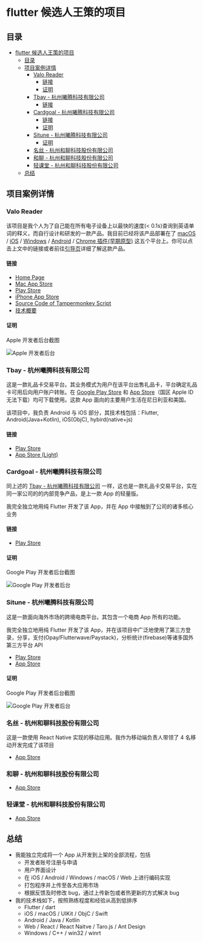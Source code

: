 # flutter 候选人王策的项目

## 目录

- [flutter 候选人王策的项目](#flutter-候选人王策的项目)
  - [目录](#目录)
  - [项目案例详情](#项目案例详情)
    - [Valo Reader](#valo-reader)
      - [链接](#链接)
      - [证明](#证明)
    - [Tbay - 杭州曦腾科技有限公司](#tbay---杭州曦腾科技有限公司)
      - [链接](#链接-1)
    - [Cardgoal - 杭州曦腾科技有限公司](#cardgoal---杭州曦腾科技有限公司)
      - [链接](#链接-2)
      - [证明](#证明-1)
    - [Situne - 杭州曦腾科技有限公司](#situne---杭州曦腾科技有限公司)
      - [证明](#证明-2)
    - [名丝 - 杭州和聊科技股份有限公司](#名丝---杭州和聊科技股份有限公司)
    - [和聊 - 杭州和聊科技股份有限公司](#和聊---杭州和聊科技股份有限公司)
    - [轻课堂 - 杭州和聊科技股份有限公司](#轻课堂---杭州和聊科技股份有限公司)
  - [总结](#总结)

## 项目案例详情

### Valo Reader

该项目是我个人为了自己能在所有电子设备上以最快的速度(< 0.1s)查询到英语单词的释义，而自行设计和研发的一款产品。我目前已经将该产品部署在了 [macOS](https://apps.apple.com/cn/app/valo-reader/id6448040931) / [iOS](https://apps.apple.com/cn/app/valo-reader/id6448040931) / [Windows](https://github.com/HaloWang/valo-reader-doc/releases/download/1.0.0_107/babel-1.0.0+107-windows-setup.exe) / [Android](https://play.google.com/store/apps/details?id=com.df.mobile) / [Chrome 插件(早期原型)](https://github.com/HaloWang/english_flow) 这五个平台上。你可以点击上文中的链接或者前往[引导页](https://halowang.github.io/valo-reader-doc/)详细了解这款产品。

#### 链接

- [Home Page](https://halowang.github.io/valo-reader-doc/)
- [Mac App Store](https://apps.apple.com/us/app/valo-reader/id6448040931)
- [Play Store](https://play.google.com/store/apps/details?id=com.df.mobile)
- [iPhone App Store](https://apps.apple.com/us/app/valo-reader/id6448040931?platform=iphone)
- [Source Code of Tampermonkey Script](https://github.com/HaloWang/english_flow)
- [技术概要](https://halowang.github.io/valo-reader-doc/blog/tech_detail_macos)

#### 证明

Apple 开发者后台截图

![Apple 开发者后台](./vr.connect.png)

### Tbay - 杭州曦腾科技有限公司

这是一款礼品卡交易平台。其业务模式为用户在该平台出售礼品卡，平台确定礼品卡可用后向用户账户转账。在 [Google Play Store](https://play.google.com/store/apps/details?id=com.gonglian.tbay&hl=en&gl=US) 和 [App Store](https://apps.apple.com/us/app/gift-card-on-tbay/id6472409948)（国区 Apple ID 无法下载）均可下载使用。这款 App 面向的主要用户生活在尼日利亚和美国。

该项目中，我负责 Android 与 iOS 部分，其技术栈包括：Flutter, Android(Java+Kotlin), iOS(ObjC), hybird(native+js)

#### 链接

- [Play Store](https://play.google.com/store/apps/details?id=com.gonglian.tbay&hl=en)
- [App Store (Light)](https://apps.apple.com/us/app/gift-card-on-tbay/id6472409948)

### Cardgoal - 杭州曦腾科技有限公司

同上述的 [Tbay - 杭州曦腾科技有限公司](#tbay---杭州曦腾科技有限公司) 一样，这也是一款礼品卡交易平台，实在同一家公司的的内部竞争产品，是上一款 App 的轻量版。

我完全独立地用纯 Flutter 开发了该 App，并在 App 中接触到了公司的诸多核心业务

#### 链接

- [Play Store](https://play.google.com/store/apps/details?id=com.situne.redmou&hl=en)

#### 证明

Google Play 开发者后台截图

![Google Play 开发者后台](./cg.console.png)

### Situne - 杭州曦腾科技有限公司

这是一款面向海外市场的跨境电商平台。其包含一个电商 App 所有的功能。

我完全独立地用纯 Flutter 开发了该 App，并在该项目中广泛地使用了第三方登录，分享，支付(Opay/Flutterwave/Paystack)，分析统计(firebase)等诸多国外第三方平台 API

- [Play Store](https://play.google.com/store/apps/details?id=com.situne.shop&hl=en)
- [App Store](https://apps.apple.com/us/app/situne/id6443579510)

#### 证明

Google Play 开发者后台截图

![Google Play 开发者后台](./st.console.png)

### 名丝 - 杭州和聊科技股份有限公司

这是一款使用 React Native 实现的移动应用。我作为移动端负责人带领了 4 名移动开发完成了该项目

- [App Store](https://apps.apple.com/az/app/%E5%90%8D%E4%B8%9D%E7%BE%8E%E5%8F%91%E6%95%99%E8%82%B2/id1566811877)

### 和聊 - 杭州和聊科技股份有限公司

- [App Store](https://apps.apple.com/hk/app/%E5%92%8C%E8%81%8A-%E4%BA%BA%E8%84%89%E6%88%90%E5%B0%B1%E4%BA%8B%E4%B8%9A/id542575938)

### 轻课堂 - 杭州和聊科技股份有限公司

- [App Store](https://apps.apple.com/cn/app/%E8%BD%BB%E8%AF%BE%E5%A0%82/id1423061917)

## 总结

- 我能独立完成将一个 App 从开发到上架的全部流程，包括
  - 开发者账号注册与申请
  - 用户界面设计
  - 在 iOS / Android / Windows / macOS / Web 上进行编码实现
  - 打包程序并上传至各大应用市场
  - 根据反馈及时修改 bug，通过上传新包或者热更新的方式解决 bug
- 我的技术栈如下，按照熟练程度和经验从高到低排序
  - Flutter / dart
  - iOS / macOS / UIKit / ObjC / Swift
  - Android / Java / Kotlin
  - Web / React / React Naitve / Taro.js / Ant Design
  - Windows / C++ / win32 / winrt
